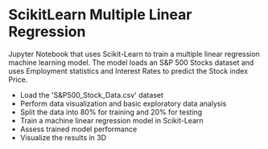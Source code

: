 # ScikitLearn Multiple Linear Regression

Jupyter Notebook that uses Scikit-Learn to train a multiple linear regression machine learning model. The model loads an S&P 500 Stocks dataset and uses Employment statistics and Interest Rates to predict the Stock index Price.

* Load the 'S&P500_Stock_Data.csv' dataset
* Perform data visualization and basic exploratory data analysis
* Split the data into 80% for training and 20% for testing 
* Train a machine linear regression model in Scikit-Learn
* Assess trained model performance
* Visualize the results in 3D 
